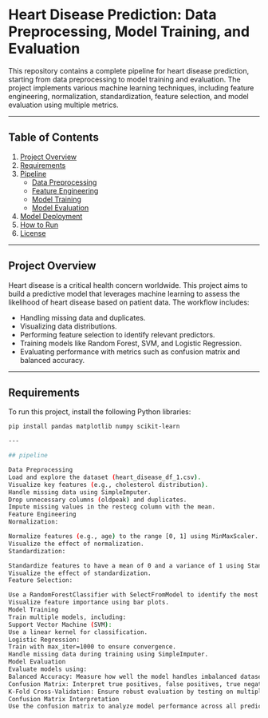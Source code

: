 # Heart Disease Prediction: Data Preprocessing, Model Training, and Evaluation

This repository contains a complete pipeline for heart disease prediction, starting from data preprocessing to model training and evaluation. The project implements various machine learning techniques, including feature engineering, normalization, standardization, feature selection, and model evaluation using multiple metrics.

---

## Table of Contents
1. [Project Overview](#project-overview)
2. [Requirements](#requirements)
3. [Pipeline](#pipeline)
    - [Data Preprocessing](#data-preprocessing)
    - [Feature Engineering](#feature-engineering)
    - [Model Training](#model-training)
    - [Model Evaluation](#model-evaluation)
4. [Model Deployment](#model-deployment)
5. [How to Run](#how-to-run)
6. [License](#license)

---

## Project Overview

Heart disease is a critical health concern worldwide. This project aims to build a predictive model that leverages machine learning to assess the likelihood of heart disease based on patient data. The workflow includes:
- Handling missing data and duplicates.
- Visualizing data distributions.
- Performing feature selection to identify relevant predictors.
- Training models like Random Forest, SVM, and Logistic Regression.
- Evaluating performance with metrics such as confusion matrix and balanced accuracy.

---

## Requirements

To run this project, install the following Python libraries:
```bash
pip install pandas matplotlib numpy scikit-learn

---

## pipeline

Data Preprocessing
Load and explore the dataset (heart_disease_df_1.csv).
Visualize key features (e.g., cholesterol distribution).
Handle missing data using SimpleImputer.
Drop unnecessary columns (oldpeak) and duplicates.
Impute missing values in the restecg column with the mean.
Feature Engineering
Normalization:

Normalize features (e.g., age) to the range [0, 1] using MinMaxScaler.
Visualize the effect of normalization.
Standardization:

Standardize features to have a mean of 0 and a variance of 1 using StandardScaler.
Visualize the effect of standardization.
Feature Selection:

Use a RandomForestClassifier with SelectFromModel to identify the most important features.
Visualize feature importance using bar plots.
Model Training
Train multiple models, including:
Support Vector Machine (SVM):
Use a linear kernel for classification.
Logistic Regression:
Train with max_iter=1000 to ensure convergence.
Handle missing data during training using SimpleImputer.
Model Evaluation
Evaluate models using:
Balanced Accuracy: Measure how well the model handles imbalanced datasets.
Confusion Matrix: Interpret true positives, false positives, true negatives, and false negatives.
K-Fold Cross-Validation: Ensure robust evaluation by testing on multiple splits of the data.
Confusion Matrix Interpretation
Use the confusion matrix to analyze model performance across all predicted classes.
